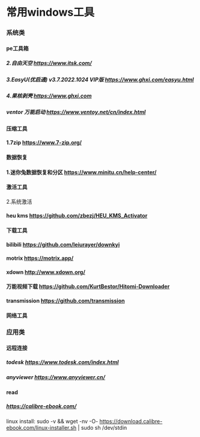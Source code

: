 

# 常用windows工具

### 系统类

#### pe工具箱

##### 2.自由天空 https://www.itsk.com/
##### 3.EasyU(优启通) v3.7.2022.1024 VIP版  https://www.ghxi.com/easyu.html
##### 4.果核剥壳 https://www.ghxi.com
#####  ventor 万能启动 https://www.ventoy.net/cn/index.html



#### 压缩工具


#### 1.7zip https://www.7-zip.org/

#### 数据恢复

#### 1.迷你兔数据恢复和分区 https://www.minitu.cn/help-center/


#### 激活工具

2.系统激活

#### heu kms https://github.com/zbezj/HEU_KMS_Activator


#### 下载工具


####  bilibili https://github.com/leiurayer/downkyi
#### motrix https://motrix.app/
#### xdown http://www.xdown.org/
#### 万能视频下载 https://github.com/KurtBestor/Hitomi-Downloader
#### transmission https://github.com/transmission

#### 网络工具

### 应用类
#### 远程连接

##### todesk https://www.todesk.com/index.html

##### anyviewer https://www.anyviewer.cn/


#### read

##### https://calibre-ebook.com/
linux install:  sudo -v && wget -nv -O- https://download.calibre-ebook.com/linux-installer.sh | sudo sh /dev/stdin






